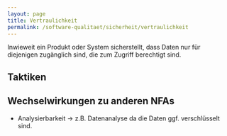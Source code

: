 ```yaml
---
layout: page
title: Vertraulichkeit
permalink: /software-qualitaet/sicherheit/vertraulichkeit
---
```


Inwieweit ein Produkt oder System sicherstellt, dass Daten nur für diejenigen zugänglich sind, die zum Zugriff berechtigt sind.

## Taktiken

## Wechselwirkungen zu anderen NFAs

* Analysierbarkeit -> z.B. Datenanalyse da die Daten ggf. verschlüsselt sind.